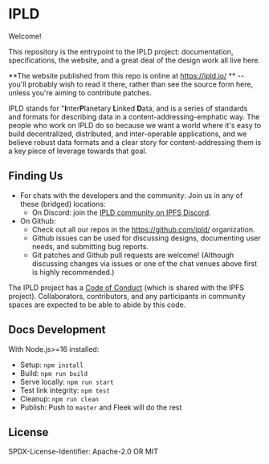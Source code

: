 IPLD
====

Welcome!

This repository is the entrypoint to the IPLD project:
documentation, specifications, the website, and a great deal of the design work all live here.

**The website published from this repo is online at https://ipld.io/ ** --
you'll probably wish to read it there, rather than see the source form here, unless you're aiming to contribute patches.

IPLD stands for "**I**nter**P**lanetary **L**inked **D**ata,
and is a series of standards and formats for describing data in a content-addressing-emphatic way.
The people who work on IPLD do so because we want a world where it's easy to build decentralized, distributed, and inter-operable applications,
and we believe robust data formats and a clear story for content-addressing them is a key piece of leverage towards that goal.


Finding Us
----------

- For chats with the developers and the community: Join us in any of these (bridged) locations:
    - On Discord: join the [IPLD community on IPFS Discord](https://discord.gg/xkUC8bqSCP).
- On Github:
	- Check out all our repos in the https://github.com/ipld/ organization.
	- Github issues can be used for discussing designs, documenting user needs, and submitting bug reports.
	- Git patches and Github pull requests are welcome!  (Although discussing changes via issues or one of the chat venues above first is highly recommended.)

The IPLD project has a [Code of Conduct](https://github.com/ipfs/community/blob/master/code-of-conduct.md) (which is shared with the IPFS project).
Collaborators, contributors, and any participants in community spaces are expected to be able to abide by this code.


Docs Development
----------------

With Node.js>=16 installed:

* Setup: `npm install`
* Build: `npm run build`
* Serve locally: `npm run start`
* Test link integrity: `npm test`
* Cleanup: `npm run clean`
* Publish: Push to `master` and Fleek will do the rest


License
-------

SPDX-License-Identifier: Apache-2.0 OR MIT
